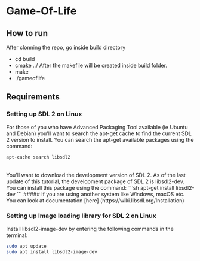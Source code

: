 # Game-Of-Life

## How to run

After clonning the repo, go inside build directory

* cd build
*  cmake ../
After the makefile will be created inside build folder.
* make
* ./gameoflife

## Requirements
### Setting up SDL 2 on Linux

For those of you who have Advanced Packaging Tool available (ie Ubuntu and Debian) you'll want to search the apt-get cache to find the current SDL 2 version to install. You can search the apt-get available packages using the command:
```sh
apt-cache search libsdl2
```
<br>
You'll want to download the development version of SDL 2. As of the last update of this tutorial, the development package of SDL 2 is libsdl2-dev. You can install this package using the command:
```sh
apt-get install libsdl2-dev
```
##### If you are using another system like Windows, macOS etc.<br>
You can look at documentation [here] (https://wiki.libsdl.org/Installation)
<br>

### Setting up Image loading library for SDL 2 on Linux <br>
Install libsdl2-image-dev by entering the following commands in the terminal:

```sh
sudo apt update
sudo apt install libsdl2-image-dev
```
